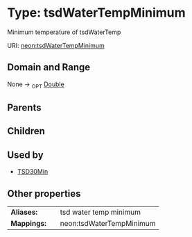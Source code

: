 
# Type: tsdWaterTempMinimum


Minimum temperature of tsdWaterTemp

URI: [neon:tsdWaterTempMinimum](https://data.neonscience.org/tsdWaterTempMinimum)


## Domain and Range

None ->  <sub>OPT</sub> [Double](types/Double.md)

## Parents


## Children


## Used by

 * [TSD30Min](TSD30Min.md)

## Other properties

|  |  |  |
| --- | --- | --- |
| **Aliases:** | | tsd water temp minimum |
| **Mappings:** | | neon:tsdWaterTempMinimum |

